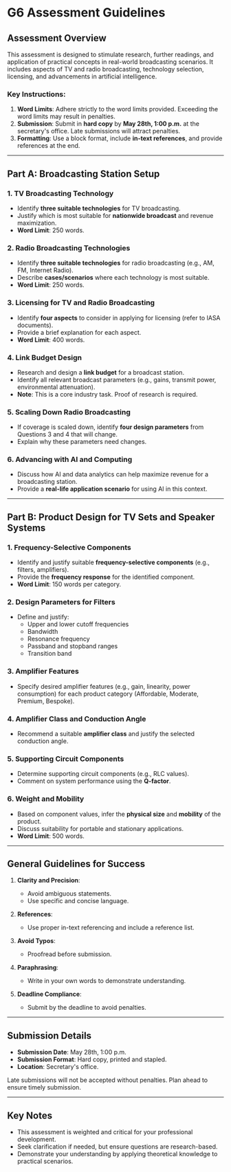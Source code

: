 # G6 Assessment Guidelines

## Assessment Overview
This assessment is designed to stimulate research, further readings, and application of practical concepts in real-world broadcasting scenarios. It includes aspects of TV and radio broadcasting, technology selection, licensing, and advancements in artificial intelligence.

### Key Instructions:
1. **Word Limits**: Adhere strictly to the word limits provided. Exceeding the word limits may result in penalties.
2. **Submission**: Submit in **hard copy** by **May 28th, 1:00 p.m.** at the secretary's office. Late submissions will attract penalties.
3. **Formatting**: Use a block format, include **in-text references**, and provide references at the end.

---

## Part A: Broadcasting Station Setup

### 1. TV Broadcasting Technology
- Identify **three suitable technologies** for TV broadcasting.
- Justify which is most suitable for **nationwide broadcast** and revenue maximization.
- **Word Limit**: 250 words.

### 2. Radio Broadcasting Technologies
- Identify **three suitable technologies** for radio broadcasting (e.g., AM, FM, Internet Radio).
- Describe **cases/scenarios** where each technology is most suitable.
- **Word Limit**: 250 words.

### 3. Licensing for TV and Radio Broadcasting
- Identify **four aspects** to consider in applying for licensing (refer to IASA documents).
- Provide a brief explanation for each aspect.
- **Word Limit**: 400 words.

### 4. Link Budget Design
- Research and design a **link budget** for a broadcast station.
- Identify all relevant broadcast parameters (e.g., gains, transmit power, environmental attenuation).
- **Note**: This is a core industry task. Proof of research is required.

### 5. Scaling Down Radio Broadcasting
- If coverage is scaled down, identify **four design parameters** from Questions 3 and 4 that will change.
- Explain why these parameters need changes.

### 6. Advancing with AI and Computing
- Discuss how AI and data analytics can help maximize revenue for a broadcasting station.
- Provide a **real-life application scenario** for using AI in this context.

---

## Part B: Product Design for TV Sets and Speaker Systems

### 1. Frequency-Selective Components
- Identify and justify suitable **frequency-selective components** (e.g., filters, amplifiers).
- Provide the **frequency response** for the identified component.
- **Word Limit**: 150 words per category.

### 2. Design Parameters for Filters
- Define and justify:
  - Upper and lower cutoff frequencies
  - Bandwidth
  - Resonance frequency
  - Passband and stopband ranges
  - Transition band

### 3. Amplifier Features
- Specify desired amplifier features (e.g., gain, linearity, power consumption) for each product category (Affordable, Moderate, Premium, Bespoke).

### 4. Amplifier Class and Conduction Angle
- Recommend a suitable **amplifier class** and justify the selected conduction angle.

### 5. Supporting Circuit Components
- Determine supporting circuit components (e.g., RLC values).
- Comment on system performance using the **Q-factor**.

### 6. Weight and Mobility
- Based on component values, infer the **physical size** and **mobility** of the product.
- Discuss suitability for portable and stationary applications.
- **Word Limit**: 500 words.

---

## General Guidelines for Success

1. **Clarity and Precision**:
   - Avoid ambiguous statements.
   - Use specific and concise language.

2. **References**:
   - Use proper in-text referencing and include a reference list.

3. **Avoid Typos**:
   - Proofread before submission.

4. **Paraphrasing**:
   - Write in your own words to demonstrate understanding.

5. **Deadline Compliance**:
   - Submit by the deadline to avoid penalties.

---

## Submission Details
- **Submission Date**: May 28th, 1:00 p.m.
- **Submission Format**: Hard copy, printed and stapled.
- **Location**: Secretary's office.

Late submissions will not be accepted without penalties. Plan ahead to ensure timely submission.

--- 

## Key Notes
- This assessment is weighted and critical for your professional development.
- Seek clarification if needed, but ensure questions are research-based.
- Demonstrate your understanding by applying theoretical knowledge to practical scenarios.
